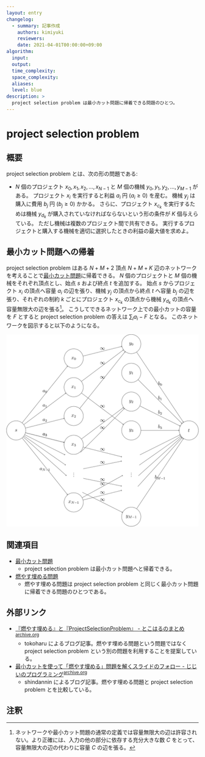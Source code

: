 ```yaml
---
layout: entry
changelog:
  - summary: 記事作成
    authors: kimiyuki
    reviewers:
    date: 2021-04-01T00:00:00+09:00
algorithm:
  input:
  output:
  time_complexity:
  space_complexity:
  aliases:
  level: blue
description: >
  project selection problem は最小カット問題に帰着できる問題のひとつ。
---
```


# project selection problem

## 概要

project selection problem とは、次の形の問題である:

-   $N$ 個のプロジェクト $x_0, x_1, x_2, \dots, x _ {N-1}$ と $M$ 個の機械 $y_0, y_1, y_2, \dots, y _ {M-1}$ がある。
    プロジェクト $x_i$ を実行すると利益 $a_i$ 円 ($a_i \ge 0$) を産む。
    機械 $y_j$ は購入に費用 $b_j$ 円 ($b_j \ge 0$) かかる。
    さらに、プロジェクト $x _ {c_k}$ を実行するためは機械 $y _ {d_k}$ が購入されていなければならないという形の条件が $K$ 個与えらている。
    ただし機械は複数のプロジェクト間で共有できる。
    実行するプロジェクトと購入する機械を適切に選択したときの利益の最大値を求めよ。


## 最小カット問題への帰着

project selection problem はある $N + M + 2$ 頂点 $N + M + K$ 辺のネットワークを考えることで[最小カット問題](/minimum-cut-problem)に帰着できる。
$N$ 個のプロジェクトと $M$ 個の機械をそれぞれ頂点とし、始点 $s$ および終点 $t$ を追加する。
始点 $s$ からプロジェクト $x_i$ の頂点へ容量 $a_i$ の辺を張り、機械 $y_j$ の頂点から終点 $t$ へ容量 $b_j$ の辺を張り、それぞれの制約 $k$ ごとにプロジェクト $x _ {c_k}$ の頂点から機械 $y _ {d_k}$ の頂点へ容量無限大の辺を張る[^infinity-capacity]。
こうしてできるネットワーク上での最小カットの容量を $F$ とすると project selection problem の答えは $\sum_i a_i - F$ となる。
このネットワークを図示すると以下のようになる。

![project selection problem のネットワーク](assets/img/project-selection-problem.svg)


## 関連項目

-   [最小カット問題](/minimum-cut-problem)
    -   project selection problem は最小カット問題へと帰着できる。
-   [燃やす埋める問題](/moyasu-umeru-mondai)
    -   燃やす埋める問題は project selection problem と同じく最小カット問題に帰着できる問題のひとつである。


## 外部リンク

-   [『燃やす埋める』と『ProjectSelectionProblem』 - とこはるのまとめ](http://tokoharuland.hateblo.jp/entry/2017/11/12/234636)<sup>[archive.org](https://web.archive.org/web/20210401023114/http://tokoharuland.hateblo.jp/entry/2017/11/12/234636)</sup>
    -   <a class="handle">tokoharu</a> によるブログ記事。燃やす埋める問題という問題ではなく project selection problem という別の問題を利用することを提案している。
-   [最小カットを使って「燃やす埋める」問題を解くスライドのフォロー - じじいのプログラミング](https://shindannin.hatenadiary.com/entry/2017/11/15/043009)<sup>[archive.org](https://web.archive.org/web/20210401023113/https://shindannin.hatenadiary.com/entry/2017/11/15/043009)</sup>
    -   <a class="handle">shindannin</a> によるブログ記事。燃やす埋める問題と project selection problem とを比較している。


## 注釈

[^infinity-capacity]: ネットワークや最小カット問題の通常の定義では容量無限大の辺は許容されない。より正確には、入力の他の部分に依存する充分大きな数 $C$ をとって、容量無限大の辺の代わりに容量 $C$ の辺を張る。
